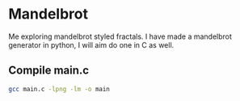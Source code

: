 # Mandelbrot

Me exploring mandelbrot styled fractals. I have made a mandelbrot generator in python, I will aim do one in C as well.

## Compile main.c
```bash
gcc main.c -lpng -lm -o main
```

[](./output.png)
